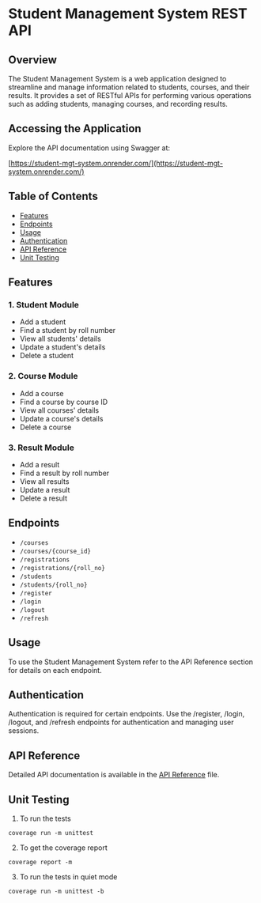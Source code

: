 # Student Management System REST API

## Overview

The Student Management System is a web application designed to streamline and manage information related to students, courses, and their results. It provides a set of RESTful APIs for performing various operations such as adding students, managing courses, and recording results.

## Accessing the Application

Explore the API documentation using Swagger at:

[https://student-mgt-system.onrender.com/](https://student-mgt-system.onrender.com/)

## Table of Contents

- [Features](#features)
- [Endpoints](#endpoints)
- [Usage](#usage)
- [Authentication](#authentication)
- [API Reference](#api-reference)
- [Unit Testing](#unit-testing)

## Features

### 1. Student Module
- Add a student
- Find a student by roll number
- View all students' details
- Update a student's details
- Delete a student

### 2. Course Module
- Add a course
- Find a course by course ID
- View all courses' details
- Update a course's details
- Delete a course

### 3. Result Module
- Add a result
- Find a result by roll number
- View all results
- Update a result
- Delete a result

## Endpoints

- `/courses`
- `/courses/{course_id}`
- `/registrations`
- `/registrations/{roll_no}`
- `/students`
- `/students/{roll_no}`
- `/register`
- `/login`
- `/logout`
- `/refresh`

## Usage

To use the Student Management System refer to the API Reference section for details on each endpoint.

## Authentication

Authentication is required for certain endpoints. Use the /register, /login, /logout, and /refresh endpoints for authentication and managing user sessions.

## API Reference

Detailed API documentation is available in the [API Reference](path/to/your/API_REFERENCE.md) file.

## Unit Testing

1. To run the tests
```
coverage run -m unittest
```

2. To get the coverage report
```
coverage report -m
```

3. To run the tests in quiet mode
```
coverage run -m unittest -b
```
